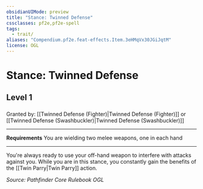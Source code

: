 ```yaml
---
obsidianUIMode: preview
title: "Stance: Twinned Defense"
cssclasses: pf2e,pf2e-spell
tags:
  - trait/
aliases: "Compendium.pf2e.feat-effects.Item.3eHMqVx30JGiJqtM"
license: OGL
---
```

# Stance: Twinned Defense
## Level 1
### 






Granted by: [[Twinned Defense (Fighter)|Twinned Defense (Fighter)]] or [[Twinned Defense (Swashbuckler)|Twinned Defense (Swashbuckler)]]

* * *

**Requirements** You are wielding two melee weapons, one in each hand

* * *

You're always ready to use your off-hand weapon to interfere with attacks against you. While you are in this stance, you constantly gain the benefits of the [[Twin Parry|Twin Parry]] action.

*Source: Pathfinder Core Rulebook*
*OGL*